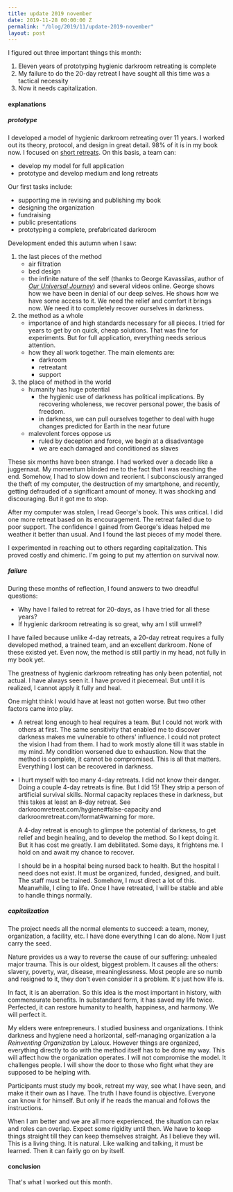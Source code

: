 ```yaml
---
title: update 2019 november
date: 2019-11-28 00:00:00 Z
permalink: "/blog/2019/11/update-2019-november"
layout: post
---
```


I figured out three important things this month:

1. Eleven years of prototyping hygienic darkroom retreating is complete
2. My failure to do the 20-day retreat I have sought all this time was a tactical necessity
3. Now it needs capitalization.

#### explanations

##### prototype

I developed a model of hygienic darkroom retreating over 11 years. I worked out its theory, protocol, and design in great detail. 98% of it is in my book now. I focused on [short retreats](/format#short). On this basis, a team can:

- develop my model for full application
- prototype and develop medium and long retreats

Our first tasks include:

- supporting me in revising and publishing my book
- designing the organization
- fundraising
- public presentations
- prototyping a complete, prefabricated darkroom

Development ended this autumn when I saw:

1. the last pieces of the method
    - air filtration
    - bed design
    - the infinite nature of the self (thanks to George Kavassilas, author of [_Our Universal Journey_](https://www.weareinfinite.love/our-universal-journey)) and several videos online. George shows how we have been in denial of our deep selves. He shows how we have some access to it. We need the relief and comfort it brings now. We need it to completely recover ourselves in darkness.
2. the method as a whole 
    - importance of and high standards necessary for all pieces. I tried for years to get by on quick, cheap solutions. That was fine for experiments. But for full application, everything needs serious attention.
    - how they all work together. The main elements are:
        - darkroom
        - retreatant
        - support
3. the place of method in the world
    - humanity has huge potential
        - the hygienic use of darkness has political implications. By recovering wholeness, we recover personal power, the basis of freedom.
        - in darkness, we can pull ourselves together to deal with huge changes predicted for Earth in the near future 
    - malevolent forces oppose us
        - ruled by deception and force, we begin at a disadvantage
        - we are each damaged and conditioned as slaves

These six months have been strange. I had worked over a decade like a juggernaut. My momentum blinded me to the fact that I was reaching the end. Somehow, I had to slow down and reorient. I subconsciously arranged the theft of my computer, the destruction of my smartphone, and recently, getting defrauded of a significant amount of money. It was shocking and discouraging. But it got me to stop. 

After my computer was stolen, I read George's book. This was critical. I did one more retreat based on its encouragement. The retreat failed due to poor support. The confidence I gained from George's ideas helped me weather it better than usual. And I found the last pieces of my model there.

I experimented in reaching out to others regarding capitalization. This proved costly and chimeric. I'm going to put my attention on survival now.

##### failure

During these months of reflection, I found answers to two dreadful questions:

- Why have I failed to retreat for 20-days, as I have tried for all these years?
- If hygienic darkroom retreating is so great, why am I still unwell?

I have failed because unlike 4-day retreats, a 20-day retreat requires a fully developed method, a trained team, and an excellent darkroom. None of these existed yet. Even now, the method is still partly in my head, not fully in my book yet.

The greatness of hygienic darkroom retreating has only been potential, not actual. I have always seen it. I have proved it piecemeal. But until it is realized, I cannot apply it fully and heal. 

One might think I would have at least not gotten worse. But two other factors came into play.

- A retreat long enough to heal requires a team. But I could not work with others at first. The same sensitivity that enabled me to discover darkness makes me vulnerable to others' influence. I could not protect the vision I had from them. I had to work mostly alone till it was stable in my mind. My condition worsened due to exhaustion. Now that the method is complete, it cannot be compromised. This is all that matters. Everything I lost can be recovered in darkness.
- I hurt myself with too many 4-day retreats. I did not know their danger. Doing a couple 4-day retreats is fine. But I did 15! They strip a person of artificial survival skills. Normal capacity replaces these in darkness, but this takes at least an 8-day retreat. See darkroomretreat.com/hygiene#false-capacity and darkroomretreat.com/format#warning for more.

    A 4-day retreat is enough to glimpse the potential of darkness, to get relief and begin healing, and to develop the method. So I kept doing it. But it has cost me greatly. I am debilitated. Some days, it frightens me. I hold on and await my chance to recover. 

    I should be in a hospital being nursed back to health. But the hospital I need does not exist. It must be organized, funded, designed, and built. The staff must be trained. Somehow, I must direct a lot of this. Meanwhile, I cling to life. Once I have retreated, I will be stable and able to handle things normally. 

##### capitalization

The project needs all the normal elements to succeed: a team, money, organization, a facility, etc. I have done everything I can do alone. Now I just carry the seed.

Nature provides us a way to reverse the cause of our suffering: unhealed major trauma. This is our oldest, biggest problem. It causes all the others: slavery, poverty, war, disease, meaninglessness. Most people are so numb and resigned to it, they don't even consider it a problem. It's just how life is. 

In fact, it is an aberration. So this idea is the most important in history, with commensurate benefits. In substandard form, it has saved my life twice. Perfected, it can restore humanity to health, happiness, and harmony. We will perfect it.

My elders were entrepreneurs. I studied business and organizations. I think darkness and hygiene need a horizontal, self-managing organization a la _Reinventing Organization_ by Laloux. However things are organized, everything directly to do with the method itself has to be done my way. This will affect how the organization operates. I will not compromise the model. It challenges people. I will show the door to those who fight what they are supposed to be helping with.

Participants must study my book, retreat my way, see what I have seen, and make it their own as I have. The truth I have found is objective. Everyone can know it for himself. But only if he reads the manual and follows the instructions.

When I am better and we are all more experienced, the situation can relax and roles can overlap. Expect some rigidity until then. We have to keep things straight till they can keep themselves straight. As I believe they will. This is a living thing. It is natural. Like walking and talking, it must be learned. Then it can fairly go on by itself.

#### conclusion

That's what I worked out this month.

